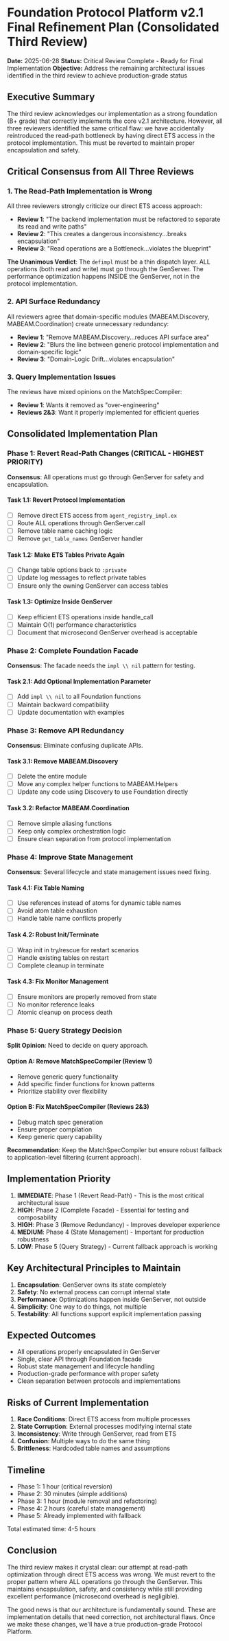 # Foundation Protocol Platform v2.1 Final Refinement Plan (Consolidated Third Review)

**Date:** 2025-06-28
**Status:** Critical Review Complete - Ready for Final Implementation
**Objective:** Address the remaining architectural issues identified in the third review to achieve production-grade status

## Executive Summary

The third review acknowledges our implementation as a strong foundation (B+ grade) that correctly implements the core v2.1 architecture. However, all three reviewers identified the same critical flaw: we have accidentally reintroduced the read-path bottleneck by having direct ETS access in the protocol implementation. This must be reverted to maintain proper encapsulation and safety.

## Critical Consensus from All Three Reviews

### 1. **The Read-Path Implementation is Wrong**

All three reviewers strongly criticize our direct ETS access approach:

- **Review 1**: "The backend implementation must be refactored to separate its read and write paths"
- **Review 2**: "This creates a dangerous inconsistency...breaks encapsulation"
- **Review 3**: "Read operations are a Bottleneck...violates the blueprint"

**The Unanimous Verdict**: The `defimpl` must be a thin dispatch layer. ALL operations (both read and write) must go through the GenServer. The performance optimization happens INSIDE the GenServer, not in the protocol implementation.

### 2. **API Surface Redundancy**

All reviewers agree that domain-specific modules (MABEAM.Discovery, MABEAM.Coordination) create unnecessary redundancy:

- **Review 1**: "Remove MABEAM.Discovery...reduces API surface area"
- **Review 2**: "Blurs the line between generic protocol implementation and domain-specific logic"
- **Review 3**: "Domain-Logic Drift...violates encapsulation"

### 3. **Query Implementation Issues**

The reviews have mixed opinions on the MatchSpecCompiler:

- **Review 1**: Wants it removed as "over-engineering"
- **Reviews 2&3**: Want it properly implemented for efficient queries

## Consolidated Implementation Plan

### Phase 1: Revert Read-Path Changes (CRITICAL - HIGHEST PRIORITY)

**Consensus**: All operations must go through GenServer for safety and encapsulation.

#### Task 1.1: Revert Protocol Implementation
- [ ] Remove direct ETS access from `agent_registry_impl.ex`
- [ ] Route ALL operations through GenServer.call
- [ ] Remove table name caching logic
- [ ] Remove `get_table_names` GenServer handler

#### Task 1.2: Make ETS Tables Private Again
- [ ] Change table options back to `:private`
- [ ] Update log messages to reflect private tables
- [ ] Ensure only the owning GenServer can access tables

#### Task 1.3: Optimize Inside GenServer
- [ ] Keep efficient ETS operations inside handle_call
- [ ] Maintain O(1) performance characteristics
- [ ] Document that microsecond GenServer overhead is acceptable

### Phase 2: Complete Foundation Facade

**Consensus**: The facade needs the `impl \\ nil` pattern for testing.

#### Task 2.1: Add Optional Implementation Parameter
- [ ] Add `impl \\ nil` to all Foundation functions
- [ ] Maintain backward compatibility
- [ ] Update documentation with examples

### Phase 3: Remove API Redundancy

**Consensus**: Eliminate confusing duplicate APIs.

#### Task 3.1: Remove MABEAM.Discovery
- [ ] Delete the entire module
- [ ] Move any complex helper functions to MABEAM.Helpers
- [ ] Update any code using Discovery to use Foundation directly

#### Task 3.2: Refactor MABEAM.Coordination
- [ ] Remove simple aliasing functions
- [ ] Keep only complex orchestration logic
- [ ] Ensure clean separation from protocol implementation

### Phase 4: Improve State Management

**Consensus**: Several lifecycle and state management issues need fixing.

#### Task 4.1: Fix Table Naming
- [ ] Use references instead of atoms for dynamic table names
- [ ] Avoid atom table exhaustion
- [ ] Handle table name conflicts properly

#### Task 4.2: Robust Init/Terminate
- [ ] Wrap init in try/rescue for restart scenarios
- [ ] Handle existing tables on restart
- [ ] Complete cleanup in terminate

#### Task 4.3: Fix Monitor Management
- [ ] Ensure monitors are properly removed from state
- [ ] No monitor reference leaks
- [ ] Atomic cleanup on process death

### Phase 5: Query Strategy Decision

**Split Opinion**: Need to decide on query approach.

#### Option A: Remove MatchSpecCompiler (Review 1)
- Remove generic query functionality
- Add specific finder functions for known patterns
- Prioritize stability over flexibility

#### Option B: Fix MatchSpecCompiler (Reviews 2&3)
- Debug match spec generation
- Ensure proper compilation
- Keep generic query capability

**Recommendation**: Keep the MatchSpecCompiler but ensure robust fallback to application-level filtering (current approach).

## Implementation Priority

1. **IMMEDIATE**: Phase 1 (Revert Read-Path) - This is the most critical architectural issue
2. **HIGH**: Phase 2 (Complete Facade) - Essential for testing and composability
3. **HIGH**: Phase 3 (Remove Redundancy) - Improves developer experience
4. **MEDIUM**: Phase 4 (State Management) - Important for production robustness
5. **LOW**: Phase 5 (Query Strategy) - Current fallback approach is working

## Key Architectural Principles to Maintain

1. **Encapsulation**: GenServer owns its state completely
2. **Safety**: No external process can corrupt internal state
3. **Performance**: Optimizations happen inside GenServer, not outside
4. **Simplicity**: One way to do things, not multiple
5. **Testability**: All functions support explicit implementation passing

## Expected Outcomes

- All operations properly encapsulated in GenServer
- Single, clear API through Foundation facade
- Robust state management and lifecycle handling
- Production-grade performance with proper safety
- Clean separation between protocols and implementations

## Risks of Current Implementation

1. **Race Conditions**: Direct ETS access from multiple processes
2. **State Corruption**: External processes modifying internal state
3. **Inconsistency**: Write through GenServer, read from ETS
4. **Confusion**: Multiple ways to do the same thing
5. **Brittleness**: Hardcoded table names and assumptions

## Timeline

- Phase 1: 1 hour (critical reversion)
- Phase 2: 30 minutes (simple additions)
- Phase 3: 1 hour (module removal and refactoring)
- Phase 4: 2 hours (careful state management)
- Phase 5: Already implemented with fallback

Total estimated time: 4-5 hours

## Conclusion

The third review makes it crystal clear: our attempt at read-path optimization through direct ETS access was wrong. We must revert to the proper pattern where ALL operations go through the GenServer. This maintains encapsulation, safety, and consistency while still providing excellent performance (microsecond overhead is negligible).

The good news is that our architecture is fundamentally sound. These are implementation details that need correction, not architectural flaws. Once we make these changes, we'll have a true production-grade Protocol Platform.
